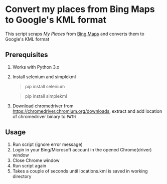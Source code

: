 # Convert my places from Bing Maps to Google's KML format #

This script scraps *My Places* from [Bing Maps](www.bing.com/maps) and converts them to Google's KML format

##  Prerequisites ##
1. Works with Python 3.x
2. Install selenium and simplekml
   > pip install selenium
   
   > pip install simplekml
3. Download chromedriver from https://chromedriver.chromium.org/downloads, extract and add location of chromedriver binary to `PATH`

## Usage ##
1. Run script (ignore error message)
2. Login in your Bing/Microsoft account in the opened Chrome(driver) window
3. Close Chrome window
4. Run script again
5. Takes a couple of seconds until locations.kml is saved in working directory